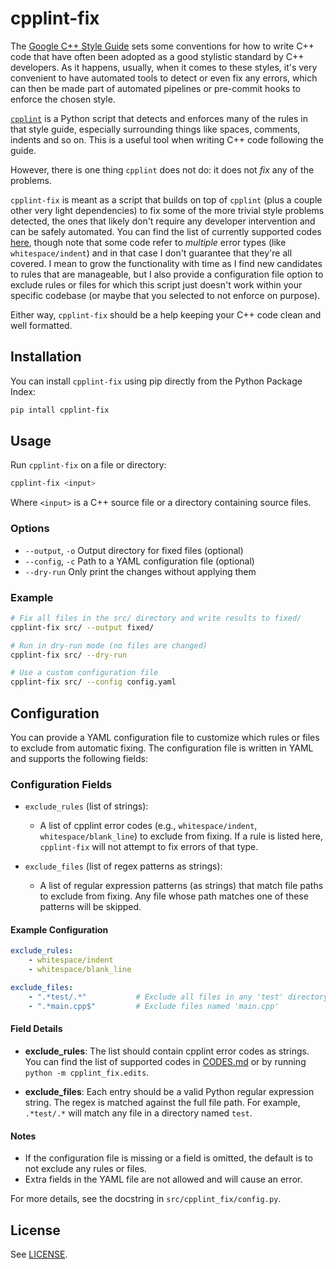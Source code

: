 # cpplint-fix

The [Google C++ Style Guide](https://google.github.io/styleguide/cppguide.html) sets some conventions for how to write C++ code that have often been adopted as a good stylistic standard by C++ developers. As it happens, usually, when it comes to these styles, it's very convenient to have automated tools to detect or even fix any errors, which can then be made part of automated pipelines or pre-commit hooks to enforce the chosen style.

[`cpplint`](https://github.com/cpplint/cpplint) is a Python script that detects and enforces many of the rules in that style guide, especially surrounding things like spaces, comments, indents and so on. This is a useful tool when writing C++ code following the guide.

However, there is one thing `cpplint` does not do: it does not *fix* any of the problems.

`cpplint-fix` is meant as a script that builds on top of `cpplint` (plus a couple other very light dependencies) to fix some of the more trivial style problems detected, the ones that likely don't require any developer intervention and can be safely automated. You can find the list of currently supported codes [here](./CODES.md), though note that some code refer to *multiple* error types (like `whitespace/indent`) and in that case I don't guarantee that they're all covered. I mean to grow the functionality with time as I find new candidates to rules that are manageable, but I also provide a configuration file option to exclude rules or files for which this script just doesn't work within your specific codebase (or maybe that you selected to not enforce on purpose).

Either way, `cpplint-fix` should be a help keeping your C++ code clean and well formatted.

## Installation

You can install `cpplint-fix` using pip directly from the Python Package Index:

```bash
pip intall cpplint-fix
```


## Usage

Run `cpplint-fix` on a file or directory:

```bash
cpplint-fix <input>
```

Where `<input>` is a C++ source file or a directory containing source files.

### Options

- `--output`, `-o`   Output directory for fixed files (optional)
- `--config`, `-c`   Path to a YAML configuration file (optional)
- `--dry-run`        Only print the changes without applying them

### Example

```bash
# Fix all files in the src/ directory and write results to fixed/
cpplint-fix src/ --output fixed/

# Run in dry-run mode (no files are changed)
cpplint-fix src/ --dry-run

# Use a custom configuration file
cpplint-fix src/ --config config.yaml
```

## Configuration


You can provide a YAML configuration file to customize which rules or files to exclude from automatic fixing. The configuration file is written in YAML and supports the following fields:

### Configuration Fields

- `exclude_rules` (list of strings):
	- A list of cpplint error codes (e.g., `whitespace/indent`, `whitespace/blank_line`) to exclude from fixing. If a rule is listed here, `cpplint-fix` will not attempt to fix errors of that type.

- `exclude_files` (list of regex patterns as strings):
	- A list of regular expression patterns (as strings) that match file paths to exclude from fixing. Any file whose path matches one of these patterns will be skipped.

#### Example Configuration

```yaml
exclude_rules:
	- whitespace/indent
	- whitespace/blank_line

exclude_files:
	- ".*test/.*"           # Exclude all files in any 'test' directory
	- ".*main.cpp$"         # Exclude files named 'main.cpp'
```

#### Field Details

- **exclude_rules**: The list should contain cpplint error codes as strings. You can find the list of supported codes in [CODES.md](./CODES.md) or by running `python -m cpplint_fix.edits`.

- **exclude_files**: Each entry should be a valid Python regular expression string. The regex is matched against the full file path. For example, `.*test/.*` will match any file in a directory named `test`.

#### Notes

- If the configuration file is missing or a field is omitted, the default is to not exclude any rules or files.
- Extra fields in the YAML file are not allowed and will cause an error.

For more details, see the docstring in `src/cpplint_fix/config.py`.

## License

See [LICENSE](LICENSE).
